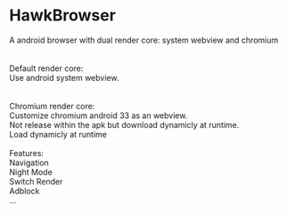 HawkBrowser
===========

A android browser with dual render core: system webview and chromium<br>
<br>
<br>
Default render core:<br>
  Use android system webview.<br>
<br>  
Chromium render core:<br>
  Customize chromium android 33 as an webview.<br>
  Not release within the apk but download dynamicly at runtime.<br>
  Load dynamicly at runtime<br>
<br>
Features:<br>
  Navigation<br>
  Night Mode<br>
  Switch Render<br>
  Adblock<br>
  ...<br>
  
  
